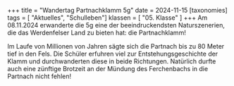 +++
title = "Wandertag Partnachklamm 5g"
date = 2024-11-15
[taxonomies]
tags = [ "Aktuelles", "Schulleben"]
klassen = [ "05. Klasse" ]
+++
Am 08.11.2024 erwanderte die 5g eine der beeindruckendsten Naturszenerien, die das Werdenfelser Land zu bieten hat: die Partnachklamm! 

<!-- more -->

Im Laufe von Millionen von Jahren sägte sich die Partnach bis zu 80 Meter tief in den Fels. Die Schüler erfuhren viel zur Entstehungsgeschichte der Klamm und durchwanderten diese in beide Richtungen. Natürlich durfte auch eine zünftige Brotzeit an der Mündung des Ferchenbachs in die Partnach nicht fehlen!


